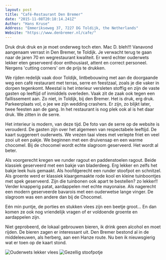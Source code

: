 ```yaml
---
layout: post
title: "Café-Restaurant Den Bremer"
date: "2015-11-08T20:18:14.241Z"
Author: "Hans Kruse"
Address: "Emmerikseweg 37, 7227 DG Toldijk, the Netherlands"
Website: "https://www.denbremer.nl/cafe/"
---
```

Druk druk druk en je moet onderweg toch eten. Mac D. bleh!!! Vanavond aangenaam verrast in Den Bremer, te Toldijk. Je verwacht terug te gaan naar de jaren 70 en wegrestaurant kwaliteit. Er werd echter ouderwets lekker eten geserveerd door enthousiast, attent en correct personeel. Nergens 'cutting corners' om de prijs te drukken.

<!--more-->

We rijden redelijk vaak door Toldijk, lintbebouwing met aan de doorgaande weg een café restaurant met terras, serre en feestzaal, zoals je die vaker in dorpen tegenkomt. Meestal is het interieur versleten stoffig en zijn de vaste gasten op leeftijd of inmiddels overleden. Vaak zit de zaak ook tegen een faillissement aan. Zo niet, in Toldijk, bij den Bremer. Het is druk, erg druk. Parkeerplaats vol, o jee we zijn wedding crashers. Er zijn, zo blijkt later, twee feesten aan de gang. In het restaurant is nog plek ook al is het daar druk. We zitten in de serre.

Het interieur is modern, van deze tijd. De foto van de serre op de website is verouderd. De gasten zijn over het algemeen van respectabele leeftijd. De kaart suggereert ouderwets. We vrezen taai vlees met verlepte friet en veel zooi uit een pakje. We beginnen met een druivensap en een warme chocomel. Bij de chocomel wordt echte slagroom geserveerd. Het wordt al beter.

Als voorgerecht kregen we runder ragout en paddenstoelen ragout. Beide klassiek geserveerd met een bakje van bladerdeeg. Erg lekker en zelfs het bakje leek huis gemaakt. Als hoofdgerecht een runder stoofpot en schnitzel. Als groente werd er klassiek klaargemaakte rode kool en kleine tuinboontjes met spek geserveerd. Zijn die tuinbonen ook apart te bestellen? zo lekker!! Verder knapperig patat, aardappelen met echte mayonaise. Als nagerecht een modern geserveerde bavarois met een ouderwetse lange vinger. De slagroom was een andere dan bij de Chocomel.

Eén min puntje, de porties en stukken vlees zijn een beetje groot... En dan komen ze ook nog vriendelijk vragen of er voldoende groente en aardappelen zijn.  

Niet geprobeerd, de lokaal gebrouwen bieren, ik drink geen alcohol en moet rijden. De bieren zagen er interessant uit. Den Bremer bestond al in de middeleeuwen, als herberg, aan een Hanze route. Nu ben ik nieuwsgierig wat er toen op de kaart stond.

![Ouderwets lekker vlees](https://lh3.googleusercontent.com/Am3AeREA-KAtTz0REmArqSEJNoxhKTGF4rp8FQdLPehbW0-egXozYhg50uuVTj3-_Oqh4CcYRzzMCsuI3ZkrQiOMBzpHAwOzi1_Qc53yjYQUP0h9fOjR1PBd0Yuqt047no7RcMozUnulaHUfbX2e8hnBBt7b36_yXljb8026043TUer2HZoube9QYLgvZNChFxf0QsQth_QCC0gyR6ChtEYQDCKSV6kEpPwJ-_YnqSZ2hWRJLV1JGuTOcKjyhhw3hXZxzx3ZqAFIHfXxlrCDpsXTvH1PK1h86FjsX4vzflYEVoDgc5-_CU925R2qZhz74Es4lKHyz76Gu208RPq4NbGHCcZbBX4Y4hUGwGgMgRUO068Ta3IojHIo-PXmL4384K9s2MVjFrh4UGg6D6lwgSLb0T_WshdBkNtVnlZcX2SNmocF0aC1u-jgAUpcVUJ6YadFBUUUreNEFHmvHs0Upqf8TErvXCLYZaLLAJ-4Od1Kr838L_YZB0mN8LiLaFVh_pDP6esJ3m7euKSbDkGu2J0daEOy075KU91FLZczgdErc4Jewq21s1WB5kDopj3gLK8VwobT2Hyy2buQDg8aSJGfNDpuRTLDQXIo9KI71zxqF7csie0Qwe6PBnFjPLkZHRbpohVIFcXNmAqfgv-3wtfBRGXMeKso-r7vcPupcQecN20i5eRcDbBu51Pqh6A=s320)
![Gezellig stoofpotje](https://lh3.googleusercontent.com/JshxtD84auc2ib9gQ1yEphMCM0C4M1QB3MNStTeeti3EYxVBaoqS0_hRWrq-Y2ho8eumkXqn0L8m5ToKgL56xQOFSapFz7dRs1BjxM0MfdATOZ-GA1xCSBadbj_xL-p9ETgdVWnVkPqrBfIHjcDY0KefJER8ortjiSohA4GeeE_LCRkuutjLuAv_Y_Y18Cc92G-hlTH0qMfnjXh_8CQIlEJ-6OSLLG41hTb9iUW-c-BsfnvX2qXueDv6xB5CJTZZgU9i23P-RLkXoo1eD0PPQ-qLyVJMNHz7Xcby4WrdUvknrM6Dh18B6DbU9JYrBvJhLrg_AC0WzmpgWw7_NqdOzTt1YhpDIGB0YLxTcezD2hFC2SjhwjW0kAiqSFK_rwlA_vB4sndU2ueMl3z6QhqETZr8sZ5neKNZCmeVq3H6Pdp1g_xxWwGCuykKhYoLujykkfa-m4HN_Zj9Hbz7Eehq1hxvxu-8dP2AtTU4DRdhU1qlYApMdzpDOQQeWfXafvEGO97qnRrhzjtx76pieG7Eq2gFuHhlH-Ym3R6M6q_YUFv2w-kqzdDNc7YrGzvfsLz0U3YqJAIKCj7r6WjqLVyfrE67neGtfzjSepHyoHtUwCE-6gPU9tBEPnJgB5tLi0WSeZputybijrQF1PeDCy-EVqUzrI8y8z2_stpngj2refdsz9W6GnRChC491IF-MUY=s320)
